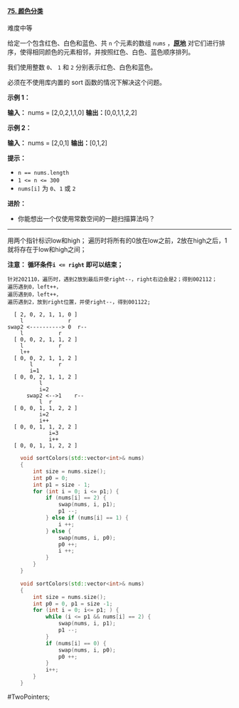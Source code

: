 #### [75. 颜色分类](https://leetcode.cn/problems/sort-colors/)

难度中等

给定一个包含红色、白色和蓝色、共 `n` 个元素的数组 `nums` ，**[原地](https://baike.baidu.com/item/%E5%8E%9F%E5%9C%B0%E7%AE%97%E6%B3%95)** 对它们进行排序，使得相同颜色的元素相邻，并按照红色、白色、蓝色顺序排列。

我们使用整数 `0`、 `1` 和 `2` 分别表示红色、白色和蓝色。

必须在不使用库内置的 sort 函数的情况下解决这个问题。

**示例 1：**

**输入：** nums = [2,0,2,1,1,0]
**输出：**[0,0,1,1,2,2]

**示例 2：**

**输入：** nums = [2,0,1]
**输出：**[0,1,2]

**提示：**

-   `n == nums.length`
-   `1 <= n <= 300`
-   `nums[i]` 为 `0`、`1` 或 `2`

**进阶：**

-   你能想出一个仅使用常数空间的一趟扫描算法吗？

---- ----
用两个指针标识low和high；
遍历时将所有的0放在low之前，2放在high之后，1就将存在于low和high之间；

 **注意： 循环条件`i <= right` 即可以结束；**

```
针对202110，遍历时，遇到2放到最后并使right--，right右边会是2；得到002112；
遍历遇到0，left++，
遍历遇到0，left++，
遍历遇到2，放到right位置，并使right--，得到001122;

  [ 2, 0, 2, 1, 1, 0 ]     
    l              r
swap2 <----------> 0  r--
    l           r
  [ 0, 0, 2, 1, 1, 2 ]   
    l           r
    l++
  [ 0, 0, 2, 1, 1, 2 ]   
       l        r
       i=1
  [ 0, 0, 2, 1, 1, 2 ]   
          l
          i=2
      swap2 <-->1    r--
          l  r
  [ 0, 0, 1, 1, 2, 2 ]   
          i=2
          i++
  [ 0, 0, 1, 1, 2, 2 ]   
             i=3
             i++
  [ 0, 0, 1, 1, 2, 2 ]

```

```cpp
    void sortColors(std::vector<int>& nums)
    {   
        int size = nums.size();
        int p0 = 0;
        int p1 = size - 1;
        for (int i = 0; i <= p1;) {
            if (nums[i] == 2) {
                swap(nums, i, p1);
                p1 --; 
            } else if (nums[i] == 1) {
                i ++; 
            } else {
                swap(nums, i, p0);
                p0 ++; 
                i ++; 
            }   
        }   
    }
```

```cpp
    void sortColors(std::vector<int>& nums)
    {                                 
        int size = nums.size();       
        int p0 = 0, p1 = size -1;  
        for (int i = 0; i<= p1; ) {
            while (i <= p1 && nums[i] == 2) {
                swap(nums, i, p1); 
                p1 --;                
            }                         
            if (nums[i] == 0) {       
                swap(nums, i, p0); 
                p0 ++;                
            }                         
            i++;                      
        }                             
    }
```
#TwoPointers;
